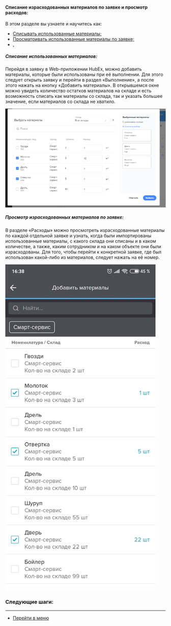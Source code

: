#### Списание израсходованных материалов по заявке и просмотр расходов:
В этом разделе вы узнаете и научитесь как:
<html>
  <meta charset="utf-8">
  <title>Быстрый переход внутри документа</title>
 <ul>
       <li><a href="#fwm">Списывать использованные материалы;</a></li>
       <li><a href="#rwm">Просматривать использованные материалы по заявке;</a></li>
       <li><a href="#cowm">.</a></li>

 </ul>
</html>

<h5 id="fwm">Списание использованных материалов: </h5>
Перейдя в заявку в Web-приложении HubEx, можно добавить материалы, которые были использованы при её выполнении. Для этого следует открыть заявку и перейти в раздел «Выполнение», а после этого нажать на кнопку «Добавить материалы». В открывшемся окне можно увидеть количество остатков материалов на складе и есть возможность списать как материалы со склада, так и указать большее значение, если материалов со склада не хватило.  

![fwm1.png](/attachments/images/FAQ/USER/Withdrawals/fwm1.png)


<h5 id="rwm">Просмотр израсходованных материалов по заявке: </h5>
В разделе «Расходы» можно просмотреть израсходованные материалы по каждой отдельной заявке и узнать, когда были импортированы использованные материалы, с какого склада они списаны и в каком количестве, а также, каким сотрудником и на каком объекте они были израсходованы. Для того, чтобы перейти к конкретной заявке, где был использован какой-либо из материалов, следует нажать на её номер. 

![fwm2.png](/attachments/images/FAQ/USER/Withdrawals/fwm4.png)




### Следующие шаги:


___
- [Перейти в меню](http://wiki.hubex.ru)
